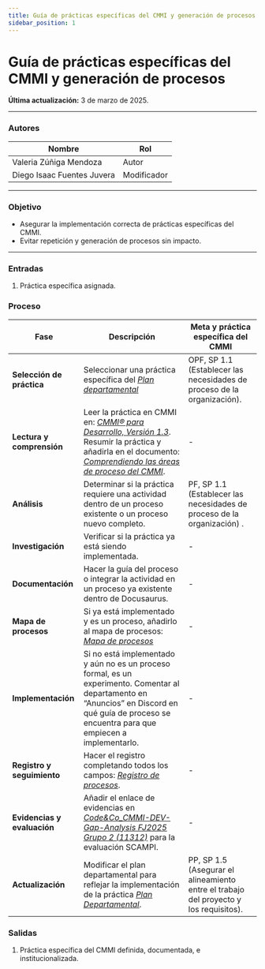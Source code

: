 ```yaml
---
title: Guía de prácticas específicas del CMMI y generación de procesos
sidebar_position: 1
---
```


# Guía de prácticas específicas del CMMI y generación de procesos

**Última actualización:** 3 de marzo de 2025.

---

### Autores
| Nombre                            | Rol         |
| --------------------------------- | ----------- |
| Valeria Zúñiga Mendoza            | Autor       |
| Diego Isaac Fuentes Juvera        | Modificador |

---

### Objetivo

* Asegurar la implementación correcta de prácticas específicas del CMMI.
* Evitar repetición y generación de procesos sin impacto.
---

### Entradas

1. Práctica específica asignada.

### Proceso

| Fase                        | Descripción                      | Meta y práctica específica del CMMI |
|-----------------------------|----------------------------------|--------------------------------------|
| **Selección de práctica**   | Seleccionar una práctica específica del <u>*[Plan departamental](https://docs.google.com/spreadsheets/d/1eTiN_r1-Mm11OrqFt4T_miCeuI83M9zV5oTAhV1rUso/edit?usp=sharing)* </u> | OPF, SP 1.1 (Establecer las necesidades de proceso de la organización).|
| **Lectura y comprensión**   | Leer la práctica en CMMI en: <u>*[CMMI® para Desarrollo, Versión 1.3](https://insights.sei.cmu.edu/documents/87/2010_019_001_28782.pdf)*</u>. Resumir la práctica y añadirla en el documento: <u>*[Comprendiendo las áreas de proceso del CMMI](https://docs.google.com/document/d/19lSwMuoRpzJko4hnMJNj_W6A81tCjo35x_u47YBxRyw/edit?usp=sharing)*</u>. | - |
| **Análisis**               | Determinar si la práctica requiere una actividad dentro de un proceso existente o un proceso nuevo completo. | PF, SP 1.1 (Establecer las necesidades de proceso de la organización) .|
| **Investigación**          | Verificar si la práctica ya está siendo implementada. | - |
| **Documentación**          | Hacer la guía del proceso o integrar la actividad en un proceso ya existente dentro de Docusaurus.  | - |
| **Mapa de procesos**       | Si ya está implementado y es un proceso, añadirlo al mapa de procesos: <u>*[Mapa de procesos](https://docs.google.com/drawings/d/18ZwTSSonobQVJMhQZP2_13EgN5SdL2d8qCYpkC7VBFI/edit?usp=sharing)*</u>| - |
| **Implementación**         | Si no está implementado y aún no es un proceso formal, es un experimento. Comentar al departamento en “Anuncios” en Discord en qué guía de proceso se encuentra para que empiecen a implementarlo. | - |
| **Registro y seguimiento** | Hacer el registro completando todos los campos: <u>*[Registro de procesos](https://docs.google.com/spreadsheets/d/18SHmBFPBfMzNBGKS2MCTInfWZjIuCaOdzfeRAsxTqlY/edit?usp=sharing)*</u>. | - |
| **Evidencias y evaluación** | Añadir el enlace de evidencias en <u>*[Code&Co_CMMI-DEV-Gap-Analysis FJ2025 Grupo 2 (11312)](https://docs.google.com/spreadsheets/d/1hW2CMK-EKuXaOXwrbGjtfbg8v-DST-pHOJA2ZV5LNhk/edit?usp=sharing)*</u>  para la evaluación SCAMPI. | - |
| **Actualización**          | Modificar el plan departamental para reflejar la implementación de la práctica <u>*[Plan Departamental](https://docs.google.com/spreadsheets/d/1eTiN_r1-Mm11OrqFt4T_miCeuI83M9zV5oTAhV1rUso/edit?usp=sharing)*</u>. | PP, SP 1.5 (Asegurar el alineamiento entre el trabajo del proyecto y los requisitos).|



### Salidas
1. Práctica específica del CMMI definida, documentada, e institucionalizada.
